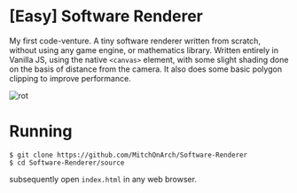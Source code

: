 # [Easy] Software Renderer

My first code-venture. A tiny software renderer written from scratch, without using any game engine, or mathematics library. 
Written entirely in Vanilla JS, using the native `<canvas>` element, with some slight shading done on the basis of distance from the camera.
It also does some basic polygon clipping to improve performance.

![rot](https://github.com/MitchOnArch/Software-Renderer-Demo/assets/131473518/c4fb9f6a-2f8e-40e3-bf37-0fc45cf35515)


# Running
```
$ git clone https://github.com/MitchOnArch/Software-Renderer
$ cd Software-Renderer/source
```
subsequently open `index.html` in any web browser.
